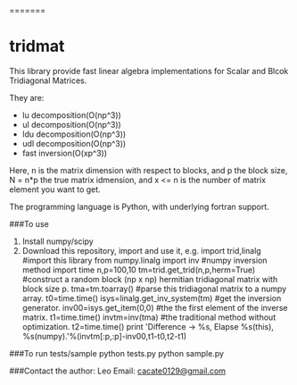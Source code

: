 =======
# tridmat

This library provide fast linear algebra implementations for Scalar and Blcok Tridiagonal Matrices.

They are:

* lu decomposition(O(np^3))
* ul decomposition(O(np^3))
* ldu decomposition(O(np^3))
* udl decomposition(O(np^3))
* fast inversion(O(xp^3))

Here, n is the matrix dimension with respect to blocks, and p the block size, N = n*p the true matrix idmension,
and x <= n is the number of matrix element you want to get.

The programming language is Python, with underlying fortran support.

###To use
1. Install numpy/scipy
2. Download this repository, import and use it, e.g.
    import trid,linalg                  #import this library
    from numpy.linalg import inv        #numpy inversion method
    import time
    n,p=100,10
    tm=trid.get_trid(n,p,herm=True)     #construct a random block (np x np) hermitian tridiagonal matrix with block size p.
    tma=tm.toarray()                    #parse this tridiagonal matrix to a numpy array.
    t0=time.time()
    isys=linalg.get_inv_system(tm)      #get the inversion generator.
    inv00=isys.get_item(0,0)            #the the first element of the inverse matrix.
    t1=time.time()
    invtm=inv(tma)                      #the traditional method without optimization.
    t2=time.time()
    print 'Difference -> %s, Elapse %s(this), %s(numpy).'%(invtm[:p,:p]-inv00,t1-t0,t2-t1)
    
###To run tests/sample
    python tests.py
    python sample.py

###Contact the author: Leo
Email: cacate0129@gmail.com
